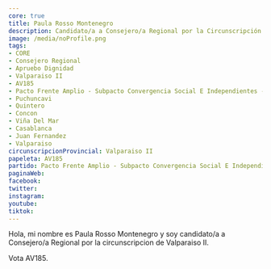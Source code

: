 ```yaml
---
core: true
title: Paula Rosso Montenegro
description: Candidato/a a Consejero/a Regional por la Circunscripción de Valparaiso II
image: /media/noProfile.png
tags:
- CORE
- Consejero Regional
- Apruebo Dignidad
- Valparaiso II
- AV185
- Pacto Frente Amplio - Subpacto Convergencia Social E Independientes - Independientes
- Puchuncavi
- Quintero
- Concon
- Viña Del Mar
- Casablanca
- Juan Fernandez
- Valparaiso
circunscripcionProvincial: Valparaiso II
papeleta: AV185
partido: Pacto Frente Amplio - Subpacto Convergencia Social E Independientes - Independientes
paginaWeb:
facebook:
twitter:
instagram:
youtube:
tiktok:
---
```

Hola, mi nombre es Paula Rosso Montenegro y soy candidato/a a Consejero/a Regional por la circunscripcion de Valparaiso II.

Vota AV185.